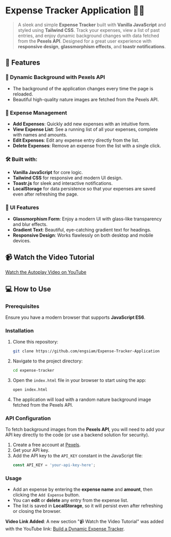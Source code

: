 # Expense Tracker Application 🧾💸

> A sleek and simple **Expense Tracker** built with **Vanilla JavaScript** and styled using **Tailwind CSS**. Track your expenses, view a list of past entries, and enjoy dynamic background changes with data fetched from the **Pexels API**. Designed for a great user experience with **responsive design**, **glassmorphism effects**, and **toastr notifications**.

## 🚀 Features

### 🌟 Dynamic Background with Pexels API
- The background of the application changes every time the page is reloaded.
- Beautiful high-quality nature images are fetched from the Pexels API.
  
### 📝 Expense Management
- **Add Expenses**: Quickly add new expenses with an intuitive form.
- **View Expense List**: See a running list of all your expenses, complete with names and amounts.
- **Edit Expenses**: Edit any expense entry directly from the list.
- **Delete Expenses**: Remove an expense from the list with a single click.
  
### 🛠️ Built with:
- **Vanilla JavaScript** for core logic.
- **Tailwind CSS** for responsive and modern UI design.
- **Toastr.js** for sleek and interactive notifications.
- **LocalStorage** for data persistence so that your expenses are saved even after refreshing the page.

### 🌈 UI Features
- **Glassmorphism Form**: Enjoy a modern UI with glass-like transparency and blur effects.
- **Gradient Text**: Beautiful, eye-catching gradient text for headings.
- **Responsive Design**: Works flawlessly on both desktop and mobile devices.
  
## 📹 Watch the Video Tutorial

[Watch the Autoplay Video on YouTube](https://www.youtube.com/embed/SXYdBaZ4WFk?autoplay=1)



## 💻 How to Use

### Prerequisites
Ensure you have a modern browser that supports **JavaScript ES6**.

### Installation

1. Clone this repository:
    ```bash
    git clone https://github.com/engsiam/Expense-Tracker-Application
    ```

2. Navigate to the project directory:
    ```bash
    cd expense-tracker
    ```

3. Open the `index.html` file in your browser to start using the app:
    ```bash
    open index.html
    ```

4. The application will load with a random nature background image fetched from the Pexels API.

### API Configuration
To fetch background images from the **Pexels API**, you will need to add your API key directly to the code (or use a backend solution for security).

1. Create a free account at [Pexels](https://www.pexels.com/api/).
2. Get your API key.
3. Add the API key to the `API_KEY` constant in the JavaScript file:
    ```javascript
    const API_KEY = 'your-api-key-here';
    ```

### Usage

- Add an expense by entering the **expense name** and **amount**, then clicking the `Add Expense` button.
- You can **edit** or **delete** any entry from the expense list.
- The list is saved in **LocalStorage**, so it will persist even after refreshing or closing the browser.


**Video Link Added**: A new section "📹 Watch the Video Tutorial" was added with the YouTube link: [Build a Dynamic Expense Tracker](https://youtu.be/SXYdBaZ4WFk).



